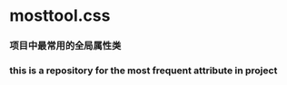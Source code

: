 # mosttool.css

### 项目中最常用的全局属性类
### this is a repository for the most frequent attribute in project
